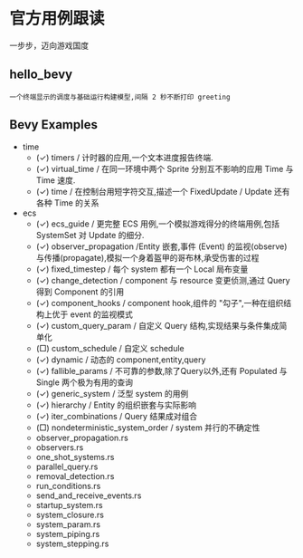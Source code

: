# 官方用例跟读
一步步，迈向游戏国度

## hello_bevy
	一个终端显示的调度与基础运行构建模型,间隔 2 秒不断打印 greeting
	

## Bevy Examples
* time
  * (✓) timers / 计时器的应用,一个文本进度报告终端. 
  * (✓) virtual_time / 在同一环境中两个 Sprite 分别互不影响的应用 Time<Real> 与 Time<Virtual> 速度.
  * (✓) time / 在控制台用短字符交互,描述一个 FixedUpdate / Update 还有各种 Time 的关系
* ecs	
  * (✓) ecs_guide /	更完整 ECS 用例,一个模拟游戏得分的终端用例,包括 SystemSet 对 Update 的细分.
  * (✓) observer_propagation /Entity 嵌套,事件 (Event) 的监视(observe)与传播(propagate),模拟一个身着盔甲的哥布林,承受伤害的过程
  * (✓) fixed_timestep / 每个 system 都有一个 Local<T> 局布变量
  * (✓) change_detection / component 与 resource 变更侦测,通过 Query 得到 Component 的引用
  * (✓) component_hooks / component hook,组件的 "勾子",一种在组织结构上优于 event 的监视模式
  * (✓) custom_query_param /	自定义 Query 结构,实现结果与条件集成简单化
  * (□) custom_schedule / 自定义 schedule 
  * (✓) dynamic / 动态的 component,entity,query
  * (✓) fallible_params / 不可靠的参数,除了Query以外,还有 Populated 与 Single 两个极为有用的查询
  * (✓) generic_system / 泛型 system 的用例
  * (✓) hierarchy / Entity 的组织嵌套与实际影响
  * (✓) iter_combinations / Query 结果成对组合
  * (□) nondeterministic_system_order / system 并行的不确定性
  * observer_propagation.rs
  * observers.rs
  * one_shot_systems.rs
  * parallel_query.rs
  * removal_detection.rs
  * run_conditions.rs
  * send_and_receive_events.rs
  * startup_system.rs
  * system_closure.rs
  * system_param.rs
  * system_piping.rs
  * system_stepping.rs

